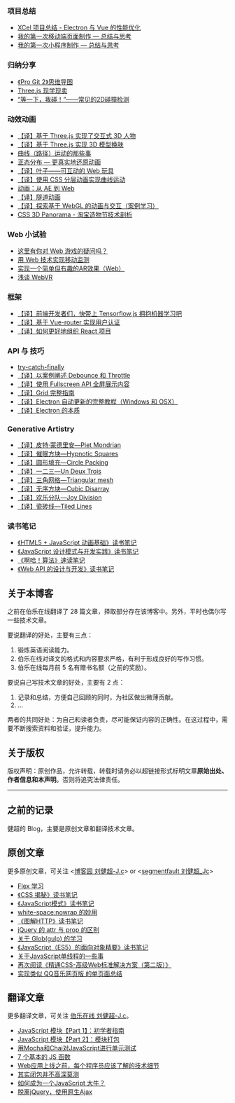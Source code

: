 
### 项目总结

 - [XCel 项目总结 - Electron 与 Vue 的性能优化][1]
 - [我的第一次移动端页面制作 — 总结与思考][2]
 - [我的第一次小程序制作 — 总结与思考][3]

### 归纳分享

 - [《Pro Git 2》思维导图][4]
 - [Three.js 现学现卖][5]
 - [“等一下，我碰！”——常见的2D碰撞检测][6]

### 动效动画

 - [【译】基于 Three.js 实现了交互式 3D 人物][7]
 - [【译】基于 Three.js 实现 3D 模型换肤][8]
 - [曲线（路径）运动的那些事][9]
 - [正态分布 — 更真实地还原动画][10]
 - [【译】叶子——可互动的 Web 玩具][11]
 - [【译】使用 CSS 分层动画实现曲线运动][12]
 - [动画：从 AE 到 Web][13]
 - [【译】隧道动画][14]
 - [【译】探索基于 WebGL 的动画与交互（案例学习）][15]
 - [CSS 3D Panorama - 淘宝造物节技术剖析][16]

### Web 小试验

 - [这里有你对 Web 游戏的疑问吗？][17]
 - [用 Web 技术实现移动监测][18]
 - [实现一个简单但有趣的AR效果（Web）][19]
 - [浅谈 WebVR][20]

### 框架

 - [【译】前端开发者们，快带上 Tensorflow.js 拥抱机器学习吧][21]
 - [【译】基于 Vue-router 实现用户认证][22]
 - [【译】如何更好地组织 React 项目][23]

### API 与 技巧

 - [try-catch-finally][24]
 - [【译】以案例阐述 Debounce 和 Throttle][25]
 - [【译】使用 Fullscreen API 全屏展示内容][26]
 - [【译】Grid 完整指南][27]
 - [【译】Electron 自动更新的完整教程（Windows 和 OSX）][28]
 - [【译】Electron 的本质][29]

### Generative Artistry

 - [【译】皮特·蒙德里安—Piet Mondrian][30]
 - [【译】催眠方块—Hypnotic Squares][31]
 - [【译】圆形填充—Circle Packing][32]
 - [【译】一二三—Un Deux Trois][33]
 - [【译】三角网格—Triangular mesh][34]
 - [【译】无序方块—Cubic Disarray][35]
 - [【译】欢乐分队—Joy Division][36]
 - [【译】瓷砖线—Tiled Lines][37]

### 读书笔记

 - [《HTML5 + JavaScript 动画基础》读书笔记][38]
 - [《JavaScript 设计模式与开发实践》读书笔记][39]
 - [《啊哈！算法》速读笔记][40]
 - [《Web API 的设计与开发》读书笔记][41]

## 关于本博客

之前在伯乐在线翻译了 28 篇文章，择取部分存在该博客中。另外，平时也偶尔写一些技术文章。

要说翻译的好处，主要有三点：

1. 锻炼英语阅读能力。
2. 伯乐在线对译文的格式和内容要求严格，有利于形成良好的写作习惯。
3. 伯乐在线每月前 5 名有赠书名额（之前的奖励）。

要说自己写技术文章的好处，主要有 2 点：

 1. 记录和总结，方便自己回顾的同时，为社区做出微薄贡献。
 2. ...
 
两者的共同好处：为自己和读者负责，尽可能保证内容的正确性。在这过程中，需要不断搜索资料和验证，提升能力。


## 关于版权

版权声明：原创作品，允许转载，转载时请务必以超链接形式标明文章**原始出处、作者信息和本声明**。否则将追究法律责任。

--- 

## 之前的记录

健超的 Blog，主要是原创文章和翻译技术文章。

## 原创文章

更多原创文章，可关注 <[博客园 刘健超-J.c][42]> or <[segmentfault 刘健超_Jc][43]>
 - [Flex 学习][44]
 - [《CSS 揭秘》读书笔记][45]
 - [《JavaScript模式》读书笔记][46]
 - [white-space:nowrap 的妙用][47]
 - [《图解HTTP》读书笔记][48]
 - [jQuery 的 attr 与 prop 的区别][49]
 - [关于 Glob(gulp) 的学习][50]
 - [《JavaScript（ES5）的面向对象精要》读书笔记][51]
 - [关于JavaScript单线程的一些事][52]
 - [再次阅读《精通CSS-高级Web标准解决方案（第二版）》][53]
 - [实现类似 QQ音乐网页版 的单页面总结][54]

## 翻译文章

更多翻译文章，可关注 [伯乐在线 刘健超-J.c][55]。

 - [JavaScript 模块【Part 1】：初学者指南][56]
 - [JavaScript 模块【Part 2】：模块打包][57]
 - [用Mocha和Chai对JavaScript进行单元测试][58]
 - [7 个基本的 JS 函数][59]
 - [Web应用上线之前，每个程序员应该了解的技术细节][60]
 - [其实闭包并不高深莫测][61]
 - [如何成为一个JavaScript 大牛？][62]
 - [脱离jQuery，使用原生Ajax][63]


  [1]: https://github.com/JChehe/blog/issues/7
  [2]: https://github.com/JChehe/blog/issues/4
  [3]: https://github.com/JChehe/blog/issues/36
  [4]: https://github.com/JChehe/blog/issues/42
  [5]: https://github.com/JChehe/blog/issues/14
  [6]: https://github.com/JChehe/blog/issues/8
  [7]: https://github.com/JChehe/blog/issues/45
  [8]: https://github.com/JChehe/blog/issues/44
  [9]: https://github.com/JChehe/blog/issues/33
  [10]: https://github.com/JChehe/blog/issues/29
  [11]: https://github.com/JChehe/blog/issues/28
  [12]: https://github.com/JChehe/blog/issues/27
  [13]: https://github.com/JChehe/blog/issues/18
  [14]: https://github.com/JChehe/blog/issues/15
  [15]: https://github.com/JChehe/blog/issues/11
  [16]: https://github.com/JChehe/blog/issues/2
  [17]: https://github.com/JChehe/blog/issues/13
  [18]: https://github.com/JChehe/blog/issues/12
  [19]: https://github.com/JChehe/blog/issues/9
  [20]: https://github.com/JChehe/blog/issues/3
  [21]: https://github.com/JChehe/blog/issues/41
  [22]: https://github.com/JChehe/blog/issues/20
  [23]: https://github.com/JChehe/blog/issues/19
  [24]: https://github.com/JChehe/blog/issues/38
  [25]: https://github.com/JChehe/blog/issues/34
  [26]: https://github.com/JChehe/blog/issues/17
  [27]: https://github.com/JChehe/blog/issues/16
  [28]: https://github.com/JChehe/blog/issues/6
  [29]: https://github.com/JChehe/blog/issues/5
  [30]: https://github.com/JChehe/blog/issues/31
  [31]: https://github.com/JChehe/blog/issues/30
  [32]: https://github.com/JChehe/blog/issues/26
  [33]: https://github.com/JChehe/blog/issues/25
  [34]: https://github.com/JChehe/blog/issues/24
  [35]: https://github.com/JChehe/blog/issues/23
  [36]: https://github.com/JChehe/blog/issues/22
  [37]: https://github.com/JChehe/blog/issues/21
  [38]: https://github.com/JChehe/blog/issues/40
  [39]: https://github.com/JChehe/blog/issues/35
  [40]: https://github.com/JChehe/blog/issues/32
  [41]: https://github.com/JChehe/blog/issues/10
  [42]: http://www.cnblogs.com/Jccc/
  [43]: https://segmentfault.com/u/jc
  [44]: https://github.com/JChehe/blog/blob/master/posts/Flex%20%E5%AD%A6%E4%B9%A0.md
  [45]: https://github.com/JChehe/blog/blob/master/posts/%E3%80%8ACSS%20%E6%8F%AD%E7%A7%98%E3%80%8B%E8%AF%BB%E4%B9%A6%E7%AC%94%E8%AE%B0.md
  [46]: https://github.com/JChehe/blog/blob/master/posts/%E3%80%8AJavaScript%E6%A8%A1%E5%BC%8F%E3%80%8B%E8%AF%BB%E4%B9%A6%E7%AC%94%E8%AE%B0.md
  [47]: https://github.com/JChehe/blog/blob/master/posts/white-space:nowrap%E7%9A%84%E5%A6%99%E7%94%A8.md
  [48]: https://github.com/JChehe/blog/blob/master/posts/%E3%80%8A%E5%9B%BE%E8%A7%A3HTTP%E3%80%8B%E8%AF%BB%E4%B9%A6%E7%AC%94%E8%AE%B0.md
  [49]: https://github.com/JChehe/blog/blob/master/posts/jQuery%20%E7%9A%84%20attr%20%E4%B8%8E%20prop%20%E7%9A%84%E5%8C%BA%E5%88%AB.md
  [50]: https://github.com/JChehe/blog/blob/master/posts/%E5%85%B3%E4%BA%8E%20Glob%20%28gulp%29%20%E7%9A%84%E5%AD%A6%E4%B9%A0.md
  [51]: https://github.com/JChehe/blog/blob/master/posts/%E3%80%8AJavaScript%E9%9D%A2%E5%90%91%E5%AF%B9%E8%B1%A1%E7%B2%BE%E8%A6%81%E3%80%8B%E8%AF%BB%E4%B9%A6%E7%AC%94%E8%AE%B0.md
  [52]: https://github.com/JChehe/blog/blob/master/posts/%E5%85%B3%E4%BA%8EJavaScript%E5%8D%95%E7%BA%BF%E7%A8%8B%E7%9A%84%E4%B8%80%E4%BA%9B%E4%BA%8B.md
  [53]: https://github.com/JChehe/blog/blob/master/posts/%E5%86%8D%E6%AC%A1%E9%98%85%E8%AF%BB%E3%80%8A%E7%B2%BE%E9%80%9ACSS-%E9%AB%98%E7%BA%A7Web%E6%A0%87%E5%87%86%E8%A7%A3%E5%86%B3%E6%96%B9%E6%A1%88%EF%BC%88%E7%AC%AC%E4%BA%8C%E7%89%88%EF%BC%89%E3%80%8B.md
  [54]: https://github.com/JChehe/blog/blob/master/posts/%E5%AE%9E%E7%8E%B0%E7%B1%BB%E4%BC%BC%20QQ%E9%9F%B3%E4%B9%90%E7%BD%91%E9%A1%B5%E7%89%88%20%E7%9A%84%E5%8D%95%E9%A1%B5%E9%9D%A2%E6%80%BB%E7%BB%93.md
  [55]: http://www.jobbole.com/members/q574805242/
  [56]: https://github.com/JChehe/blog/blob/master/translation/JavaScript%20%E6%A8%A1%E5%9D%97%E3%80%90Part%201%E3%80%91%EF%BC%9A%E5%88%9D%E5%AD%A6%E8%80%85%E6%8C%87%E5%8D%97.md
  [57]: https://github.com/JChehe/blog/blob/master/translation/JavaScript%20%E6%A8%A1%E5%9D%97%E3%80%90Part%202%E3%80%91%EF%BC%9A%E6%A8%A1%E5%9D%97%E6%89%93%E5%8C%85.md
  [58]: https://github.com/JChehe/blog/blob/master/translation/%E7%94%A8Mocha%E5%92%8CChai%E5%AF%B9JavaScript%E8%BF%9B%E8%A1%8C%E5%8D%95%E5%85%83%E6%B5%8B%E8%AF%95.md
  [59]: https://github.com/JChehe/blog/blob/master/translation/7%20%E4%B8%AA%E5%9F%BA%E6%9C%AC%E7%9A%84%20JS%20%E5%87%BD%E6%95%B0%5B%E8%AF%91%5D.md
  [60]: https://github.com/JChehe/blog/blob/master/translation/Web%E5%BA%94%E7%94%A8%E4%B8%8A%E7%BA%BF%E4%B9%8B%E5%89%8D%EF%BC%8C%E6%AF%8F%E4%B8%AA%E7%A8%8B%E5%BA%8F%E5%91%98%E5%BA%94%E8%AF%A5%E4%BA%86%E8%A7%A3%E7%9A%84%E6%8A%80%E6%9C%AF%E7%BB%86%E8%8A%82.md
  [61]: https://github.com/JChehe/blog/blob/master/translation/%E5%85%B6%E5%AE%9E%E9%97%AD%E5%8C%85%E5%B9%B6%E4%B8%8D%E9%AB%98%E6%B7%B1%E8%8E%AB%E6%B5%8B.md
  [62]: https://github.com/JChehe/blog/blob/master/translation/%E5%A6%82%E4%BD%95%E6%88%90%E4%B8%BA%E4%B8%80%E4%B8%AAJavaScript%20%E5%A4%A7%E7%89%9B%EF%BC%9F%E3%80%90%E8%AF%91%E3%80%91.md
  [63]: https://github.com/JChehe/blog/blob/master/translation/%E8%84%B1%E7%A6%BBjQuery%EF%BC%8C%E4%BD%BF%E7%94%A8%E5%8E%9F%E7%94%9FAjax.md
